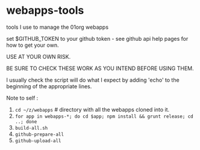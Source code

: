 webapps-tools
=============

tools I use to manage the 01org webapps

set $GITHUB_TOKEN to your github token - see github api help pages for how to get your own.

USE AT YOUR OWN RISK.

BE SURE TO CHECK THESE WORK AS YOU INTEND BEFORE USING THEM.

I usually check the script will do what I expect by adding 'echo' to the beginning of the appropriate lines.

Note to self :

1. ```cd ~/z/webapps``` # directory with all the webapps cloned into it.
1. ```for app in webapps-*; do cd $app; npm install && grunt release; cd ..; done```
1. ```build-all.sh```
1. ```github-prepare-all```
1. ```github-upload-all```
